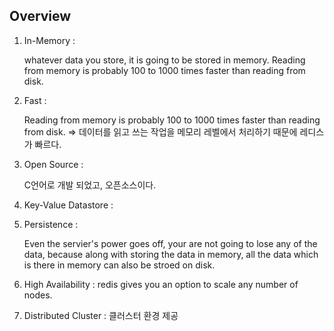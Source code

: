 ## Overview



1. In-Memory : 

   whatever data you store, it is going to be stored in memory. Reading from memory is probably 100 to 1000 times faster than reading from disk.

2. Fast : 

   Reading from memory is probably 100 to 1000 times faster than reading from disk. => 데이터를 읽고 쓰는 작업을 메모리 레벨에서 처리하기 때문에 레디스가 빠르다.

   

3. Open Source : 

   C언어로 개발 되었고, 오픈소스이다.

4. Key-Value Datastore :

   

5. Persistence : 

   Even the servier's power goes off, your are not going to lose any of the data, because along with storing the data in memory, all the data which is there in memory can also be stroed on disk.

6. High Availability : redis gives you an option to scale any number of nodes.

7. Distributed Cluster : 클러스터 환경 제공

   

   
